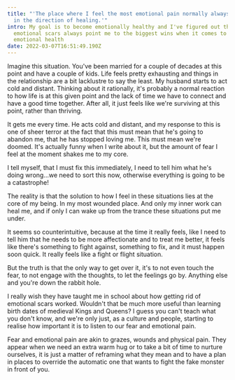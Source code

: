 ```yaml
---
title: "'The place where I feel the most emotional pain normally always leads me
  in the direction of healing.'"
intro: My goal is to become emotionally healthy and I've figured out that my
  emotional scars always point me to the biggest wins when it comes to my
  emotional health
date: 2022-03-07T16:51:49.190Z
---
```

Imagine this situation. You've been married for a couple of decades at this point and have a couple of kids. Life feels pretty exhausting and things in the relationship are a bit lacklustre to say the least. My husband starts to act cold and distant. Thinking about it rationally, it's probably a normal reaction to how life is at this given point and the lack of time we have to connect and have a good time together. After all, it just feels like we're surviving at this point, rather than thriving.

It gets me every time. He acts cold and distant, and my response to this is one of sheer terror at the fact that this must mean that he's going to abandon me, that he has stopped loving me. This must mean we're doomed. It's actually funny when I write about it, but the amount of fear I feel at the moment shakes me to my core.

I tell myself, that I must fix this immediately, I need to tell him what he's doing wrong...we need to sort this now, otherwise everything is going to be a catastrophe!

The reality is that the solution to how I feel in these situations lies at the core of my being. In my most wounded place. And only my inner work can heal me, and if only I can wake up from the trance these situations put me under.

It seems so counterintuitive, because at the time it really feels, like I need to tell him that he needs to be more affectionate and to treat me better, it feels like there's something to fight against, something to fix, and it must happen soon quick. It really feels like a fight or flight situation.

But the truth is that the only way to get over it, it's to not even touch the fear, to not engage with the thoughts, to let the feelings go by. Anything else and you're down the rabbit hole. 

I really wish they have taught me in school about how getting rid of emotional scars worked. Wouldn't that be much more useful than learning birth dates of medieval Kings and Queens?
I guess you can't teach what you don't know, and we're only just, as a culture and people, starting to realise how important it is to listen to our fear and emotional pain.

Fear and emotional pain are akin to grazes, wounds and physical pain. They appear when we need an extra warm hug or to take a bit of time to nurture ourselves, it is just a matter of reframing what they mean and to have a plan in places to override the automatic one that wants to fight the fake monster in front of you.